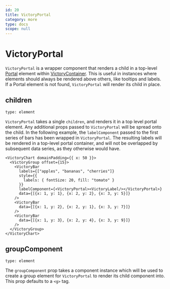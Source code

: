 ```yaml
---
id: 20
title: VictoryPortal
category: more
type: docs
scope: null
---
```


# VictoryPortal

`VictoryPortal` is a wrapper component that renders a child in a top-level [Portal][] element within [VictoryContainer][]. This is useful in instances where elements should always be rendered above others, like tooltips and labels. If a Portal element is not found, `VictoryPortal` will render its child in place.

## children

`type: element`

`VictoryPortal` takes a single `children`, and renders it in a top level portal element. Any additional props passed to `VictoryPortal` will be spread onto the child. In the following example, the `labelComponent` passed to the first series of bars has been wrapped in `VictoryPortal`. The resulting labels will be rendered in a top-level portal container, and will not be overlapped by subsequent data series, as they otherwise would have.

```playground
<VictoryChart domainPadding={{ x: 50 }}>
  <VictoryGroup offset={15}>
    <VictoryBar
      labels={["apples", "bananas", "cherries"]}
      style={{
        labels: { fontSize: 20, fill: "tomato" }
      }}
      labelComponent={<VictoryPortal><VictoryLabel/></VictoryPortal>}
      data={[{x: 1, y: 1}, {x: 2, y: 2}, {x: 3, y: 5}]}
    />
    <VictoryBar
      data={[{x: 1, y: 2}, {x: 2, y: 1}, {x: 3, y: 7}]}
    />
    <VictoryBar
      data={[{x: 1, y: 3}, {x: 2, y: 4}, {x: 3, y: 9}]}
    />
  </VictoryGroup>
</VictoryChart>

```

## groupComponent

`type: element`

The `groupComponent` prop takes a component instance which will be used to create a group element for `VictoryPortal` to render its child component into. This prop defaults to a `<g>` tag.

[victorycontainer]: /docs/victory-container
[portal]: https://github.com/FormidableLabs/victory/blob/main/packages/victory-core/src/victory-portal/portal.js
